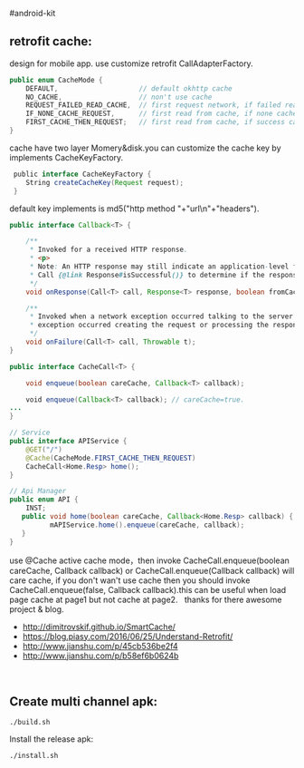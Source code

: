 #android-kit
 
## retrofit cache:

design for mobile app. use customize retrofit CallAdapterFactory.

```java
public enum CacheMode {
    DEFAULT,                    // default okhttp cache
    NO_CACHE,                   // non't use cache
    REQUEST_FAILED_READ_CACHE,  // first request network, if failed read from cache
    IF_NONE_CACHE_REQUEST,      // first read from cache, if none cache then request network
    FIRST_CACHE_THEN_REQUEST;   // first read from cache, if success callback,then request network if content change refresh cache and invoke call back,so this mode may callback twice.
}
```

cache have two layer Momery&disk.you can customize the cache key by implements CacheKeyFactory.

```java
 public interface CacheKeyFactory {
    String createCacheKey(Request request);
 }
```

default key implements is md5("http method "+"url\n"+"headers").

```java
public interface Callback<T> {

    /**
     * Invoked for a received HTTP response.
     * <p>
     * Note: An HTTP response may still indicate an application-level failure such as a 404 or 500.
     * Call {@link Response#isSuccessful()} to determine if the response indicates success.
     */
    void onResponse(Call<T> call, Response<T> response, boolean fromCache);

    /**
     * Invoked when a network exception occurred talking to the server or when an unexpected
     * exception occurred creating the request or processing the response.
     */
    void onFailure(Call<T> call, Throwable t);
}

public interface CacheCall<T> {

    void enqueue(boolean careCache, Callback<T> callback);

    void enqueue(Callback<T> callback); // careCache=true.
...
}

// Service
public interface APIService {
    @GET("/")
    @Cache(CacheMode.FIRST_CACHE_THEN_REQUEST)
    CacheCall<Home.Resp> home();
}

// Api Manager
public enum API {
    INST;
   public void home(boolean careCache, Callback<Home.Resp> callback) {
          mAPIService.home().enqueue(careCache, callback);
   }
}
```

use @Cache active cache mode，then invoke CacheCall.enqueue(boolean careCache, Callback<T> callback) or CacheCall.enqueue(Callback<T> callback) will care cache, if you don't wan't use cache then you should invoke CacheCall.enqueue(false, Callback<T> callback).this can be useful when load page cache at page1 but not cache at page2.
 
thanks for there awesome project & blog.

- http://dimitrovskif.github.io/SmartCache/
- https://blog.piasy.com/2016/06/25/Understand-Retrofit/
- http://www.jianshu.com/p/45cb536be2f4
- http://www.jianshu.com/p/b58ef6b0624b

 
## Create multi channel apk:

```shell
./build.sh
```

Install the release apk:

```shell
./install.sh
```
